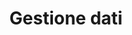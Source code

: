 ---
title: Gestione dati
summary: "In quasi tutte le applicazioni lo scopo principale è gestire dei dati
per renderli utilizzabili all'utente. In questo modulo si cerca di capire cosa
sono i dati e come sia opportuno gestirli."
heading: Lezioni
---